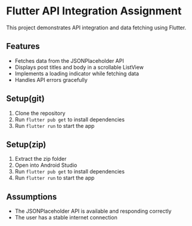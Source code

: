 # Flutter API Integration Assignment

This project demonstrates API integration and data fetching using Flutter.

## Features
* Fetches data from the JSONPlaceholder API
* Displays post titles and body in a scrollable ListView
* Implements a loading indicator while fetching data
* Handles API errors gracefully

## Setup(git)
1. Clone the repository
2. Run `flutter pub get` to install dependencies
3. Run `flutter run` to start the app

## Setup(zip)
1. Extract the zip folder
2. Open into Android Studio
3. Run `flutter pub get` to install dependencies
4. Run `flutter run` to start the app

## Assumptions
* The JSONPlaceholder API is available and responding correctly
* The user has a stable internet connection
